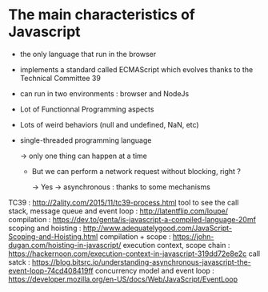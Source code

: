 # The main characteristics of Javascript

- the only language that run in the browser
- implements a standard called ECMAScript which evolves thanks to the Technical Committee 39
- can run in two environments : browser and NodeJs
- Lot of Functionnal Programming aspects
- Lots of weird behaviors (null and undefined, NaN, etc)
- single-threaded programming language

  -> only one thing can happen at a time

  - But we can perform a network request without blocking, right ?

    -> Yes -> asynchronous : thanks to some mechanisms



























TC39 : http://2ality.com/2015/11/tc39-process.html
tool to see the call stack, message queue and event loop : http://latentflip.com/loupe/
compilation : https://dev.to/genta/is-javascript-a-compiled-language-20mf
scoping and hoisting : http://www.adequatelygood.com/JavaScript-Scoping-and-Hoisting.html
compilation + scope : https://john-dugan.com/hoisting-in-javascript/
execution context, scope chain : https://hackernoon.com/execution-context-in-javascript-319dd72e8e2c
call satck : https://blog.bitsrc.io/understanding-asynchronous-javascript-the-event-loop-74cd408419ff
concurrency model and event loop : https://developer.mozilla.org/en-US/docs/Web/JavaScript/EventLoop